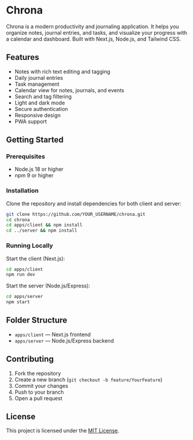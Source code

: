 # Chrona

Chrona is a modern productivity and journaling application. It helps you organize notes, journal entries, and tasks, and visualize your progress with a calendar and dashboard. Built with Next.js, Node.js, and Tailwind CSS.

## Features

- Notes with rich text editing and tagging
- Daily journal entries
- Task management
- Calendar view for notes, journals, and events
- Search and tag filtering
- Light and dark mode
- Secure authentication
- Responsive design
- PWA support

## Getting Started

### Prerequisites
- Node.js 18 or higher
- npm 9 or higher

### Installation

Clone the repository and install dependencies for both client and server:

```bash
git clone https://github.com/YOUR_USERNAME/chrona.git
cd chrona
cd apps/client && npm install
cd ../server && npm install
```

### Running Locally

Start the client (Next.js):
```bash
cd apps/client
npm run dev
```

Start the server (Node.js/Express):
```bash
cd apps/server
npm start
```

## Folder Structure

- `apps/client` — Next.js frontend
- `apps/server` — Node.js/Express backend

## Contributing

1. Fork the repository
2. Create a new branch (`git checkout -b feature/YourFeature`)
3. Commit your changes
4. Push to your branch
5. Open a pull request

## License

This project is licensed under the [MIT License](LICENSE). 